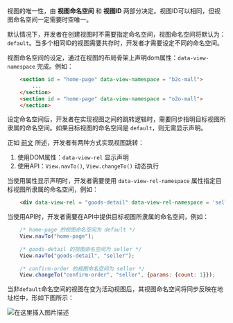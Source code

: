 视图的唯一性，由 **视图命名空间** 和 **视图ID** 两部分决定。视图ID可以相同，但视图命名空间一定需要时空唯一。

默认情况下，开发者在创建视图时不需要指定命名空间，视图命名空间将默认为：`default`。当多个相同ID的视图需要共存时，开发者才需要设定不同的命名空间。

视图命名空间的设定，通过在视图的布局骨架上声明dom属性：`data-view-namespace` 完成。例如：
```html
	<section id = "home-page" data-view-namespace = "b2c-mall">
		...
	</section>
	<section id = "home-page" data-view-namespace = "o2o-mall">
	</section>
```
设定命名空间后，开发者在实现视图之间的跳转逻辑时，需要同步指明目标视图所隶属的命名空间。如果目标视图的命名空间是 `default`，则无需显示声明。

正如 [前文](https://blog.csdn.net/baozhang007/article/details/85171245) 所述，开发者有两种方式实现视图跳转：
1. 使用DOM属性：`data-view-rel` 显示声明
2. 使用API：`View.navTo()`, `View.changeTo()` 动态执行

当使用属性显示声明时，开发者需要使用 `data-view-rel-namespace` 属性指定目标视图所隶属的命名空间，例如：
```html
	<div data-view-rel = "goods-detail" data-view-rel-namespace = 'seller'>商品详情</div>
```

当使用API时，开发者需要在API中提供目标视图所隶属的命名空间，例如：
```js
	/* home-page 的视图命名空间为 default */
	View.navTo("home-page");
	
	/* goods-detail 的视图命名空间为 seller */
	View.navTo("goods-detail", "seller");
	
	/* confirm-order 的视图命名空间为 seller */
	View.changeTo("confirm-order", "seller", {params: {count: 1}});
```

当非`default`命名空间的视图在变为活动视图后，其视图命名空间将同步反映在地址栏中，形如下图所示：

![在这里插入图片描述](https://img-blog.csdnimg.cn/20190417201821420.png?x-oss-process=image/watermark,type_ZmFuZ3poZW5naGVpdGk,shadow_10,text_aHR0cHM6Ly9ibG9nLmNzZG4ubmV0L2Jhb3poYW5nMDA3,size_16,color_FFFFFF,t_70)
